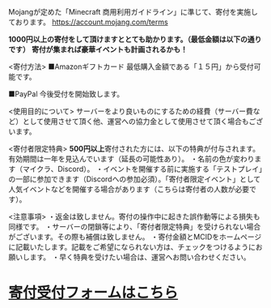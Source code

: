 Mojangが定めた「Minecraft 商用利用ガイドライン」に準じて、寄付を実施しております。
https://account.mojang.com/terms

**1000円以上の寄付をして頂けますととても助かります。（最低金額は以下の通りです）**
**寄付が集まれば豪華イベントも計画されるかも！**

<寄付方法>
■Amazonギフトカード
最低購入金額である「１５円」から受付可能です。

■PayPal
今後受付を開始致します。


<使用目的について>
サーバーをより良いものにするための経費（サーバー費など）として使用させて頂く他、運営への協力金として使用させて頂く場合もございます。

<寄付者限定特典>
**500円以上**寄付された方には、以下の特典が付与されます。有効期間は一年を見込んでいます（延長の可能性あり）。
・名前の色が変わります（マイクラ、Discord）。
・イベントを開催する前に実施する「テストプレイ」の一部に参加できます（Discordへの参加必須）。「寄付者限定イベント」として人気イベントなどを開催する場合があります（こちらは寄付者の人数が必要です）。

<注意事項>
・返金は致しません。寄付の操作中に起きた誤作動等による損失も同様です。
・サーバーの閉鎖等により、「寄付者限定特典」を受けられない場合がございます。その際も補償は致しません。
・寄付金額とMCIDをホームページに記載いたします。記載をご希望になられない方は、チェックをつけるようにお願いします。
・早く特典を受けたい場合は、運営へお問い合わせください。

# [寄付受付フォームはこちら](https://forms.gle/uGondCJBaJAwAe5U8)
